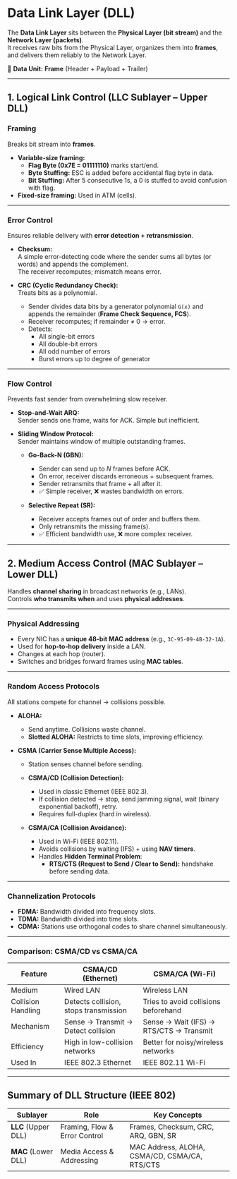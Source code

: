 # Data Link Layer (DLL) 

The **Data Link Layer** sits between the **Physical Layer (bit stream)** and the **Network Layer (packets)**.  
It receives raw bits from the Physical Layer, organizes them into **frames**, and delivers them reliably to the Network Layer.  

📌 **Data Unit:** **Frame** (Header + Payload + Trailer)

---

## 1. Logical Link Control (LLC Sublayer – Upper DLL)

### Framing
Breaks bit stream into **frames**.

- **Variable-size framing:**  
  - **Flag Byte (0x7E = 01111110)** marks start/end.  
  - **Byte Stuffing:** ESC is added before accidental flag byte in data.  
  - **Bit Stuffing:** After 5 consecutive 1s, a 0 is stuffed to avoid confusion with flag.  
- **Fixed-size framing:** Used in ATM (cells).

---

### Error Control
Ensures reliable delivery with **error detection + retransmission**.  

- **Checksum:**  
  A simple error-detecting code where the sender sums all bytes (or words) and appends the complement.  
  The receiver recomputes; mismatch means error.  

- **CRC (Cyclic Redundancy Check):**  
  Treats bits as a polynomial.  
  - Sender divides data bits by a generator polynomial `G(x)` and appends the remainder (**Frame Check Sequence, FCS**).  
  - Receiver recomputes; if remainder ≠ 0 → error.  
  - Detects:  
    - All single-bit errors  
    - All double-bit errors  
    - All odd number of errors  
    - Burst errors up to degree of generator  

---

### Flow Control
Prevents fast sender from overwhelming slow receiver.  

- **Stop-and-Wait ARQ:**  
  Sender sends one frame, waits for ACK. Simple but inefficient.  

- **Sliding Window Protocol:**  
  Sender maintains window of multiple outstanding frames.  

  - **Go-Back-N (GBN):**  
    - Sender can send up to *N* frames before ACK.  
    - On error, receiver discards erroneous + subsequent frames.  
    - Sender retransmits that frame + all after it.  
    - ✅ Simple receiver, ❌ wastes bandwidth on errors.  

  - **Selective Repeat (SR):**  
    - Receiver accepts frames out of order and buffers them.  
    - Only retransmits the missing frame(s).  
    - ✅ Efficient bandwidth use, ❌ more complex receiver.  

---

## 2. Medium Access Control (MAC Sublayer – Lower DLL)

Handles **channel sharing** in broadcast networks (e.g., LANs).  
Controls **who transmits when** and uses **physical addresses**.

---

### Physical Addressing
- Every NIC has a **unique 48-bit MAC address** (e.g., `3C-95-09-4B-32-1A`).  
- Used for **hop-to-hop delivery** inside a LAN.  
- Changes at each hop (router).  
- Switches and bridges forward frames using **MAC tables**.

---

### Random Access Protocols
All stations compete for channel → collisions possible.

- **ALOHA:**  
  - Send anytime. Collisions waste channel.  
  - **Slotted ALOHA:** Restricts to time slots, improving efficiency.  

- **CSMA (Carrier Sense Multiple Access):**  
  - Station senses channel before sending.  

  - **CSMA/CD (Collision Detection):**  
    - Used in classic Ethernet (IEEE 802.3).  
    - If collision detected → stop, send jamming signal, wait (binary exponential backoff), retry.  
    - Requires full-duplex (hard in wireless).  

  - **CSMA/CA (Collision Avoidance):**  
    - Used in Wi-Fi (IEEE 802.11).  
    - Avoids collisions by waiting (IFS) + using **NAV timers**.  
    - Handles **Hidden Terminal Problem**:  
      - **RTS/CTS (Request to Send / Clear to Send):** handshake before sending data.  

---

### Channelization Protocols
- **FDMA:** Bandwidth divided into frequency slots.  
- **TDMA:** Bandwidth divided into time slots.  
- **CDMA:** Stations use orthogonal codes to share channel simultaneously.  

---

### Comparison: CSMA/CD vs CSMA/CA

| Feature | CSMA/CD (Ethernet) | CSMA/CA (Wi-Fi) |
|---------|--------------------|-----------------|
| Medium  | Wired LAN          | Wireless LAN    |
| Collision Handling | Detects collision, stops transmission | Tries to avoid collisions beforehand |
| Mechanism | Sense → Transmit → Detect collision | Sense → Wait (IFS) → RTS/CTS → Transmit |
| Efficiency | High in low-collision networks | Better for noisy/wireless networks |
| Used In | IEEE 802.3 Ethernet | IEEE 802.11 Wi-Fi |

---

## Summary of DLL Structure (IEEE 802)

| Sublayer | Role | Key Concepts |
|----------|------|--------------|
| **LLC** (Upper DLL) | Framing, Flow & Error Control | Frames, Checksum, CRC, ARQ, GBN, SR |
| **MAC** (Lower DLL) | Media Access & Addressing | MAC Address, ALOHA, CSMA/CD, CSMA/CA, RTS/CTS |
